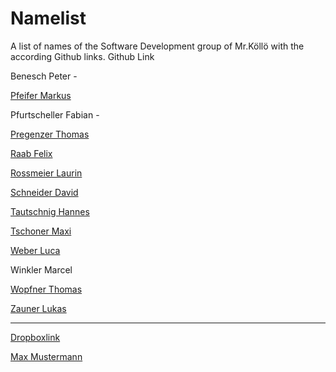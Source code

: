 # Namelist
A list of names of the Software Development group of Mr.Köllö with the according Github links.
Github Link

Benesch Peter            -             

<a href="https://github.com/MarkusPfeifer" target="_blank">Pfeifer Markus</a>

Pfurtscheller Fabian     -

<a href="https://github.com/PregOfficial" target="_blank">Pregenzer Thomas</a>

<a href="https://github.com/EyeOfEpic" target="_blank">Raab Felix </a>

<a href="https://github.com/LaurinRossmeier" target="_blank">Rossmeier Laurin </a>

<a href="https://github.com/daveschneider99" target="_blank">Schneider David</a>

<a href="https://github.com/ironeldas" target="_blank">Tautschnig Hannes</a>

<a href="https://github.com/Dweags" target="_blank">Tschoner Maxi</a>

<a href="https://github.com/lucaweber4" target="_blank">Weber Luca</a>

Winkler Marcel

<a href="https://github.com/thomasantonio" target="_blank">Wopfner Thomas</a>

<a href="https://github.com/ZaunerL" target="_blank">Zauner Lukas</a>

--------------------------------------------------------------------------------------------------------------------------------

<a href="https://www.dropbox.com/sh/jtayjq3p69due7k/AACCphSQUxPO6IU41MaRDVdSa?dl=0" target="_blank">Dropboxlink</a>

<a href="http://img.pr0gramm.com/2014/12/11/3ea91b2b7108b322.png" target="_blank">Max Mustermann</a>
